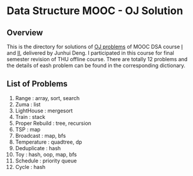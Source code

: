 # Data Structure MOOC - OJ Solution

## Overview

This is the directory for solutions of [OJ problems](https://dsa.cs.tsinghua.edu.cn/oj/index.shtml) of MOOC DSA course [I](http://www.xuetangx.com/courses/course-v1:TsinghuaX+30240184+sp/about) and [II](http://www.xuetangx.com/courses/course-v1:TsinghuaX+30240184_2X+sp/about), delivered by Junhui Deng. I participated in this course for final semester revision of THU offline course. There are totally 12 problems and the details of eash problem can be found in the corresponding dictionary.

## List of Problems

1. Range : array, sort, search
2. Zuma : list
3. LightHouse : mergesort
4. Train : stack
5. Proper Rebuild : tree, recursion
6. TSP : map
7. Broadcast : map, bfs
8. Temperature : quadtree, dp
9. Deduplicate : hash
10. Toy : hash, oop, map, bfs
11. Schedule : priority queue
12. Cycle : hash
